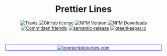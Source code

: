 <h1 align="center">Prettier Lines</h1>

<p align="center">
    <a href="https://travis-ci.org/JamesHenry/prettier-lines"><img src="https://img.shields.io/travis/JamesHenry/prettier-lines.svg?style=flat-square" alt="Travis"/></a>
    <a href="https://github.com/JamesHenry/prettier-lines/blob/master/LICENSE"><img src="https://img.shields.io/npm/l/prettier-lines.svg?style=flat-square" alt="GitHub license" /></a>
    <a href="https://www.npmjs.com/package/prettier-lines"><img src="https://img.shields.io/npm/v/prettier-lines.svg?style=flat-square" alt="NPM Version" /></a>
    <a href="https://www.npmjs.com/package/prettier-lines"><img src="https://img.shields.io/npm/dt/prettier-lines.svg?style=flat-square" alt="NPM Downloads" /></a>
    <a href="http://commitizen.github.io/cz-cli/"><img src="https://img.shields.io/badge/commitizen-friendly-brightgreen.svg" alt="Commitizen friendly" /></a>
    <a href="https://github.com/semantic-release/semantic-release"><img src="https://img.shields.io/badge/%20%20%F0%9F%93%A6%F0%9F%9A%80-semantic--release-e10079.svg?style=flat-square" alt="semantic-release" /></a>
    <a href="https://greenkeeper.io"><img src="https://badges.greenkeeper.io/JamesHenry/prettier-lines.svg?style=flat-square" alt="greenkeeper.io" /></a>
</p>

<br>
<p align="center" style="border: 1px solid blue;">
<a href="http://typescriptcourses.com" target="_blank"><img src="https://user-images.githubusercontent.com/900523/33187671-54d039fc-d08b-11e7-809b-b5b99b5a8a8f.png" alt="typescriptcourses.com"/></a>
</p>
<br>
